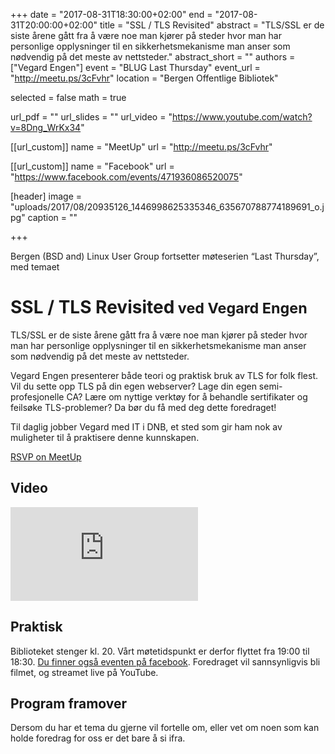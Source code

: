+++
date = "2017-08-31T18:30:00+02:00"
end = "2017-08-31T20:00:00+02:00"
title = "SSL / TLS Revisited"
abstract = "TLS/SSL er de siste årene gått fra å være noe man kjører på steder hvor man har personlige opplysninger til en sikkerhetsmekanisme man anser som nødvendig på det meste av nettsteder."
abstract_short = ""
authors = ["Vegard Engen"]
event = "BLUG Last Thursday"
event_url = "http://meetu.ps/3cFvhr"
location = "Bergen Offentlige Bibliotek"

selected = false
math = true

url_pdf = ""
url_slides = ""
url_video = "https://www.youtube.com/watch?v=8Dng_WrKx34"


[[url_custom]]
name = "MeetUp"
url = "http://meetu.ps/3cFvhr"


[[url_custom]]
name = "Facebook"
url = "https://www.facebook.com/events/471936086520075"

[header]
image = "uploads/2017/08/20935126_1446998625335346_635670788774189691_o.jpg"
caption = ""

+++

Bergen (BSD and) Linux User Group fortsetter møteserien “Last Thursday”,
med temaet
<h1 class="flex"><span>SSL / TLS Revisited</span><small>
ved Vegard Engen
</small></h1>
<span class="_4n-j _3cht fsl" data-testid="event-permalink-details">TLS/SSL er de siste årene gått fra å være noe man kjører på steder hvor man har personlige opplysninger til en sikkerhetsmekanisme man anser som nødvendig på det meste av nettsteder.</span>

<span class="_4n-j _3cht fsl" data-testid="event-permalink-details">Vegard Engen presenterer både teori og praktisk bruk av TLS for folk flest. Vil du sette opp TLS på din egen webserver? Lage din egen semi-profesjonelle CA?
Lære om nyttige verktøy for å behandle sertifikater og feilsøke TLS-problemer?
Da bør du få med deg dette foredraget!</span>

<span class="_4n-j _3cht fsl" data-testid="event-permalink-details">Til daglig jobber Vegard med IT i DNB, et sted som gir ham nok av muligheter til å praktisere denne kunnskapen.</span>

<a href="http://meetu.ps/3cFvhr">RSVP on MeetUp</a>

## Video

<div class="video"><iframe src="https://www.youtube.com/embed/8Dng_WrKx34" frameborder="0" allowfullscreen></iframe></div>

<h2><strong>Praktisk</strong></h2>
Biblioteket stenger kl. 20. Vårt møtetidspunkt er derfor flyttet fra 19:00 til 18:30. <a href="https://www.facebook.com/events/471936086520075">Du finner også eventen på facebook</a>.
Foredraget vil sannsynligvis bli filmet, og streamet live på YouTube.
<h2>Program framover</h2>
Dersom du har et tema du gjerne vil fortelle om, eller vet om noen som kan holde foredrag for oss er det bare å si ifra.
